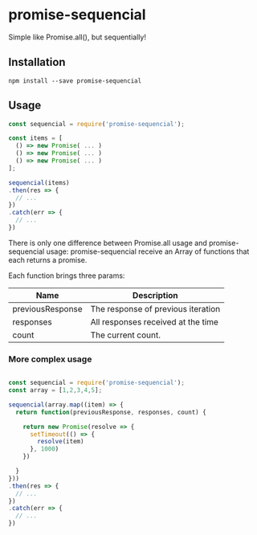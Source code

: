 # promise-sequencial
Simple like Promise.all(), but sequentially!


## Installation

```
npm install --save promise-sequencial
```
## Usage

```js
const sequencial = require('promise-sequencial');

const items = [
  () => new Promise( ... )
  () => new Promise( ... )
  () => new Promise( ... )
];

sequencial(items)
.then(res => {
  // ...
})
.catch(err => {
  // ...
})
```

There is only one difference between Promise.all usage and promise-sequencial usage: promise-sequencial receive an Array of functions that each returns a promise.

Each function brings three params:

| Name              | Description                                                  |
| ----------------- | ------------------------------------------------------------ |
| previousResponse  | The response of previous iteration                           |
| responses         | All responses received at the time                           |
| count             | The current count.                                           |

### More complex usage

```js

const sequencial = require('promise-sequencial');
const array = [1,2,3,4,5];

sequencial(array.map((item) => {
  return function(previousResponse, responses, count) {

    return new Promise(resolve => {
      setTimeout(() => {
        resolve(item)
      }, 1000)
    })

  }
}))
.then(res => {
  // ...
})
.catch(err => {
  // ...
})
```
